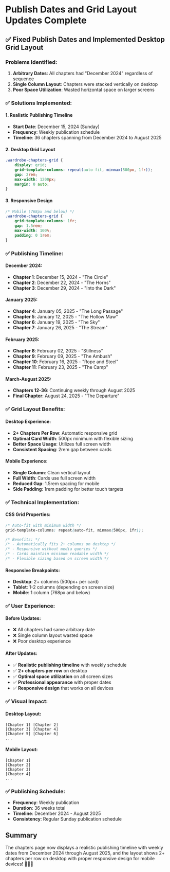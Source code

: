 # Publish Dates and Grid Layout Updates Complete

## ✅ Fixed Publish Dates and Implemented Desktop Grid Layout

### **Problems Identified:**
1. **Arbitrary Dates**: All chapters had "December 2024" regardless of sequence
2. **Single Column Layout**: Chapters were stacked vertically on desktop
3. **Poor Space Utilization**: Wasted horizontal space on larger screens

### **✅ Solutions Implemented:**

#### **1. Realistic Publishing Timeline**
- **Start Date**: December 15, 2024 (Sunday)
- **Frequency**: Weekly publication schedule
- **Timeline**: 36 chapters spanning from December 2024 to August 2025

#### **2. Desktop Grid Layout**
```css
.wardrobe-chapters-grid {
    display: grid;
    grid-template-columns: repeat(auto-fit, minmax(500px, 1fr));
    gap: 2rem;
    max-width: 1200px;
    margin: 0 auto;
}
```

#### **3. Responsive Design**
```css
/* Mobile (768px and below) */
.wardrobe-chapters-grid {
    grid-template-columns: 1fr;
    gap: 1.5rem;
    max-width: 100%;
    padding: 0 1rem;
}
```

### **✅ Publishing Timeline:**

#### **December 2024:**
- **Chapter 1**: December 15, 2024 - "The Circle"
- **Chapter 2**: December 22, 2024 - "The Horns"
- **Chapter 3**: December 29, 2024 - "Into the Dark"

#### **January 2025:**
- **Chapter 4**: January 05, 2025 - "The Long Passage"
- **Chapter 5**: January 12, 2025 - "The Hollow Maw"
- **Chapter 6**: January 19, 2025 - "The Sky"
- **Chapter 7**: January 26, 2025 - "The Stream"

#### **February 2025:**
- **Chapter 8**: February 02, 2025 - "Stillness"
- **Chapter 9**: February 09, 2025 - "The Ambush"
- **Chapter 10**: February 16, 2025 - "Rope and Steel"
- **Chapter 11**: February 23, 2025 - "The Camp"

#### **March-August 2025:**
- **Chapters 12-36**: Continuing weekly through August 2025
- **Final Chapter**: August 24, 2025 - "The Departure"

### **✅ Grid Layout Benefits:**

#### **Desktop Experience:**
- **2+ Chapters Per Row**: Automatic responsive grid
- **Optimal Card Width**: 500px minimum with flexible sizing
- **Better Space Usage**: Utilizes full screen width
- **Consistent Spacing**: 2rem gap between cards

#### **Mobile Experience:**
- **Single Column**: Clean vertical layout
- **Full Width**: Cards use full screen width
- **Reduced Gap**: 1.5rem spacing for mobile
- **Side Padding**: 1rem padding for better touch targets

### **✅ Technical Implementation:**

#### **CSS Grid Properties:**
```css
/* Auto-fit with minimum width */
grid-template-columns: repeat(auto-fit, minmax(500px, 1fr));

/* Benefits: */
/* - Automatically fits 2+ columns on desktop */
/* - Responsive without media queries */
/* - Cards maintain minimum readable width */
/* - Flexible sizing based on screen width */
```

#### **Responsive Breakpoints:**
- **Desktop**: 2+ columns (500px+ per card)
- **Tablet**: 1-2 columns (depending on screen size)
- **Mobile**: 1 column (768px and below)

### **✅ User Experience:**

#### **Before Updates:**
- ❌ All chapters had same arbitrary date
- ❌ Single column layout wasted space
- ❌ Poor desktop experience

#### **After Updates:**
- ✅ **Realistic publishing timeline** with weekly schedule
- ✅ **2+ chapters per row** on desktop
- ✅ **Optimal space utilization** on all screen sizes
- ✅ **Professional appearance** with proper dates
- ✅ **Responsive design** that works on all devices

### **✅ Visual Impact:**

#### **Desktop Layout:**
```
[Chapter 1] [Chapter 2]
[Chapter 3] [Chapter 4]
[Chapter 5] [Chapter 6]
...
```

#### **Mobile Layout:**
```
[Chapter 1]
[Chapter 2]
[Chapter 3]
[Chapter 4]
...
```

### **✅ Publishing Schedule:**
- **Frequency**: Weekly publication
- **Duration**: 36 weeks total
- **Timeline**: December 2024 - August 2025
- **Consistency**: Regular Sunday publication schedule

## Summary
The chapters page now displays a realistic publishing timeline with weekly dates from December 2024 through August 2025, and the layout shows 2+ chapters per row on desktop with proper responsive design for mobile devices! 📅✨📱
